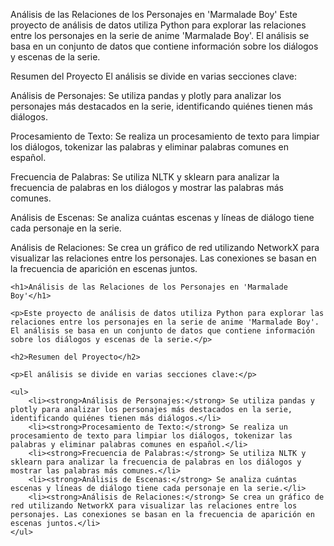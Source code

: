 Análisis de las Relaciones de los Personajes en 'Marmalade Boy'
Este proyecto de análisis de datos utiliza Python para explorar las relaciones entre los personajes en la serie de anime 'Marmalade Boy'. El análisis se basa en un conjunto de datos que contiene información sobre los diálogos y escenas de la serie.

Resumen del Proyecto
El análisis se divide en varias secciones clave:

Análisis de Personajes: Se utiliza pandas y plotly para analizar los personajes más destacados en la serie, identificando quiénes tienen más diálogos.

Procesamiento de Texto: Se realiza un procesamiento de texto para limpiar los diálogos, tokenizar las palabras y eliminar palabras comunes en español.

Frecuencia de Palabras: Se utiliza NLTK y sklearn para analizar la frecuencia de palabras en los diálogos y mostrar las palabras más comunes.

Análisis de Escenas: Se analiza cuántas escenas y líneas de diálogo tiene cada personaje en la serie.

Análisis de Relaciones: Se crea un gráfico de red utilizando NetworkX para visualizar las relaciones entre los personajes. Las conexiones se basan en la frecuencia de aparición en escenas juntos.


    <h1>Análisis de las Relaciones de los Personajes en 'Marmalade Boy'</h1>

    <p>Este proyecto de análisis de datos utiliza Python para explorar las relaciones entre los personajes en la serie de anime 'Marmalade Boy'. El análisis se basa en un conjunto de datos que contiene información sobre los diálogos y escenas de la serie.</p>

    <h2>Resumen del Proyecto</h2>

    <p>El análisis se divide en varias secciones clave:</p>

    <ul>
        <li><strong>Análisis de Personajes:</strong> Se utiliza pandas y plotly para analizar los personajes más destacados en la serie, identificando quiénes tienen más diálogos.</li>
        <li><strong>Procesamiento de Texto:</strong> Se realiza un procesamiento de texto para limpiar los diálogos, tokenizar las palabras y eliminar palabras comunes en español.</li>
        <li><strong>Frecuencia de Palabras:</strong> Se utiliza NLTK y sklearn para analizar la frecuencia de palabras en los diálogos y mostrar las palabras más comunes.</li>
        <li><strong>Análisis de Escenas:</strong> Se analiza cuántas escenas y líneas de diálogo tiene cada personaje en la serie.</li>
        <li><strong>Análisis de Relaciones:</strong> Se crea un gráfico de red utilizando NetworkX para visualizar las relaciones entre los personajes. Las conexiones se basan en la frecuencia de aparición en escenas juntos.</li>
    </ul>
